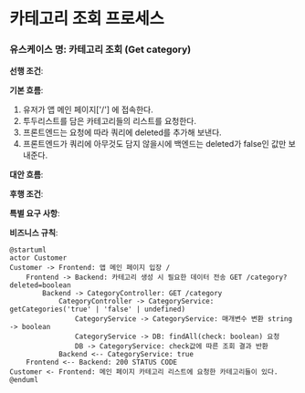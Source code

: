 # 카테고리 조회 프로세스

### 유스케이스 명: 카테고리 조회 (Get category)

**선행 조건**:

**기본 흐름**:

1. 유저가 앱 메인 페이지['/'] 에 접속한다.
2. 투두리스트를 담은 카테고리들의 리스트를 요청한다.
3. 프론트엔드는 요청에 따라 쿼리에 deleted를 추가해 보낸다.
4. 프론트엔드가 쿼리에 아무것도 담지 않을시에 백엔드는 deleted가 false인 값만 보내준다.

**대안 흐름**:

**후행 조건**:

**특별 요구 사항**:

**비즈니스 규칙**:

```plantuml
@startuml
actor Customer
Customer -> Frontend: 앱 메인 페이지 입장 /
    Frontend -> Backend: 카테고리 생성 시 필요한 데이터 전송 GET /category?deleted=boolean
        Backend -> CategoryController: GET /category
            CategoryController -> CategoryService: getCategories('true' | 'false' | undefined)
                CategoryService -> CategoryService: 매개변수 변환 string -> boolean
                CategoryService -> DB: findAll(check: boolean) 요청
                DB -> CategoryService: check값에 따른 조회 결과 반환
            Backend <-- CategoryService: true
    Frontend <-- Backend: 200 STATUS CODE
Customer <- Frontend: 메인 페이지 카테고리 리스트에 요청한 카테고리들이 있다.
@enduml
```
